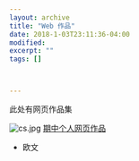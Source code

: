 ```yaml
---
layout: archive
title: "Web 作品"
date: 2018-1-03T23:11:36-04:00
modified:
excerpt: ""
tags: []



---
```


此处有网页作品集

![cs.jpg](https://s1.ax1x.com/2018/01/06/pVYUIS.jpg)
[期中个人网页作品](https://baizui.github.io/portfolio/)
- 欧文